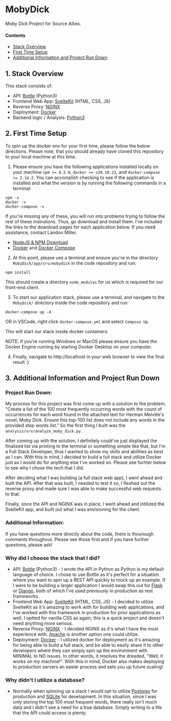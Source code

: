 # MobyDick
Moby Dick Project for Source Allies.

#### Contents

- [Stack Overview](#1-stack-overview)
- [First Time Setup](#2-first-time-setup)
- [Additional Information and Project Run Down](#3-additional-information-and-project-run-down)

## 1. Stack Overview

This stack consists of:

- API: [Bottle](https://bottlepy.org/docs/dev/) (Python3)
- Frontend Web App: [SvelteKit](https://kit.svelte.dev/docs/introduction) (HTML, CSS, JS)
- Reverse Proxy: [NGINX](https://nginx.org/en/docs/)
- Deployment: [Docker](https://docs.docker.com/)
- Backend logic / Analysis: [Python3](https://docs.python.org/3.10/)

## 2. First Time Setup

To spin up the docker env for your first time, please follow the below directions. Please note, that you should already have cloned this repository to your local machine at this time.

1. Please ensure you have the following applications installed locally on your machine `npm >= 8.5.0`, `docker >= v20.10.22`, and `docker-compose >= 2.14.2`. You can accomplish checking to see if the application is installed and what the version is by running the following commands in a terminal:

```
npm -v
docker -v
docker-compose -v
```

If you're missing any of these, you will run into problems trying to follow the rest of these instrutions. Thus, go download and install them. I've included the links to the download pages for each application below. If you need assistance, contact Landon Miller.

- [NodeJS & NPM Download](https://nodejs.org/en/download/)
- [Docker](https://docs.docker.com/get-docker/) and [Docker Compose](https://docs.docker.com/compose/install/)

2. At this point, please use a terminal and ensure you're in the directory `MobyDick/app/srv/mobydick` in the code repository and run:

```
npm install
```

This should create a directory `node_modules` for us which is required for our front-end client.

3. To start our application stack, please use a terminal, and navigate to the `MobyDick/` directory inside the code repository and run: 

```
docker-compose up -d
```

OR in VSCode, right click `docker-compose.yml` and select `Compose Up`.

This will start our stack inside docker containers. 

NOTE: if you're running Windows or MacOS please ensure you have the Docker Engine running by starting Docker Desktop on your computer.

4. Finally, navigate to http://localhost in your web browser to view the final result :)

## 3. Additional Information and Project Run Down

### Project Run Down:

My process for this project was first come up with a solution to the problem, "Create a list of the 100 most frequently occurring words with the count of occurrences for each word found in the attached text for Herman Melville's novel, Moby Dick. Ensure this top-100 list does not include any words in the provided stop words list." So the first thing I built was the `analysis/srv/analyze_moby_dick.py`.

After coming up with the solution, I definitely could've just displayed the finalized list via printing to the terminal or something simple like that, but I'm a Full Stack Developer, thus I wanted to show my skills and abilities as best as I can. With this in mind, I decided to build a full stack and utilize Docker just as I would do for anything else I've worked on. Please see furhter below to see why I chose the tech that I did.

After deciding what I was building (a full stack web app), I went ahead and built the API. After that was built, I needed to test it so, I fleshed out the reverse proxy and made sure I was able to make successful web requests to that.

Finally, once the API and NGINX was in place, I went ahead and intilized the SvelteKit app, and built out what I was envisioning for the client.

### Additional Information:

If you have questions more directly about the code, there is thourough comments throughout. Please see those first and if you have further questions, please ask!

### Why did I choose the stack that I did?

- API: [Bottle](https://bottlepy.org/docs/dev/) (Python3) - I wrote the API in Python as Python is my default language of choice. I chose to use Bottle as it's perfect for a situation where you want to spin up a REST API quickly to mock up an example. If I were to be building a larger application I would swap this out for [Flask](https://flask.palletsprojects.com/en/2.2.x/) or [Django](https://www.djangoproject.com/), both of which I've used previously in production as rest frameworks.
- Frontend Web App: [SvelteKit](https://kit.svelte.dev/docs/introduction) (HTML, CSS, JS) - I decided to utilize SvelteKit as it's amazing to work with for building web applications, and I've worked with this framework in production for prior applications as well. I optted for vanilla CSS as again, this is a quick project and doesn't need anything more serious.
- Reverse Proxy: [NGINX](https://nginx.org/en/docs/) - I decided NGINX as it's what I have the most experience with. [Apache](https://httpd.apache.org/) is another option one could utilize.
- Deployment: [Docker](https://docs.docker.com/) - I utilized docker for deployment as it's amazing for being able to build a full stack, and be able to easily share it to other developers where they can simply spin up the environment with MINIMAL to NO issues. In other words, it resolves the dreaded, "Well, it works on my machine!". With this in mind, Docker also makes deploying to production servers an easier process and sets you up future scaling!

### Why didn't I utilize a database?

- Normally when spinning up a stack I would opt to utilize [Postgres](https://www.postgresql.org/docs/) for production and [SQLite](https://www.sqlite.org/docs.html) for development. In this situation, since I was only storing the top 100 most frequent words, there really isn't much data and I didn't see a need for a true database. Simply writing to a file that the API could access is plenty.
